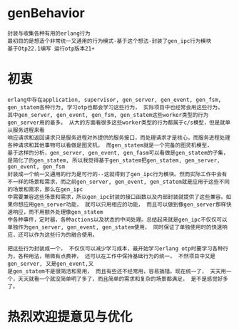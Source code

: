 # genBehavior
    封装与收集各种有用的erlang行为
    最初目的是想造个非常统一又通用的行为模式-基于这个想法-封装了gen_ipc行为模块
    基于Otp22.1编写 运行otp版本21+
    
# 初衷
    erlang中存在application, supervisor, gen_server, gen_event, gen_fsm, gen_statem各种行为, 学习otp也都会学习这些行为， 实际项目中也经常会用这些行为，
    其中gen_server, gen_event, gen_fsm, gen_statem这些worker类型的行为gen_server用的最多。 从大的方面看很多这些worker类型的行为都属于c/s模型，但是就单从服务进程来看
    响应请求和返回请求只是服务进程对外提供的服务接口，而处理请求才是核心，而服务进程处理各种请求和其他事物可以看做是图灵机， 而gen_statem就是一个完备的图灵机模型，
    基于这样的分析，gen_server, gen_event, gen_fasm可以看做是gen_statem的子集，是简化了的gen_statem, 所以我觉得基于gen_statem把gen_statem, gen_server, gen_event, gen_fsm
    封装成一个统一又通用的行为是可行的--这就得到了gen_ipc行为模块。然而实际工作中会有不一样的场景和需求，而之前gen_server, gen_event, gen_statem就是应用于这些不同的场景和需求，那么在gen_ipc
    中需要兼容这些场景和需求，所以gen_ipc封装的接口函数以及内部封装就提供了这些兼容。如果你想应用gen_server功能， 就可以只用相应的功能， 而且可以做到像gen_server那样快速响应，而不用额外处理像gen_statem
    中各种事件，定时器，各种actions以及状态的中间处理。总结起来就是gen_ipc不仅仅可以单独作为gen_server, gen_event, gen_statem使用， 同时保证了单独使用时的快速响应，还可以作为这些行为的融合使用。
    
    把这些行为封装成一个， 不仅仅可以减少学习成本，最开始学习erlang otp时要学习各种行为，各种用法，稍微有点费神， 还可以在工作中保持基础行为的统一， 不然项目中又是gen_server, 又是gen_event,又
    是gen_statem不是很简洁和易用， 而且有些还不经常用，容易搞错。现在统一了， 天天用一个，天天就看一个就没简单明了多了，而且简单的需求和复杂的场景都满足， 是不是感觉好多了。
    
# 热烈欢迎提意见与优化    
    
    
    
    
